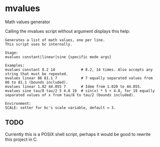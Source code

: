 # mvalues
Math values generator

Calling the mvalues script without argument displays this help:
```
Generates a list of math values, one per line.
This script uses bc internally.

Usage:
mvalues constant|linear|sine {specific mode args}

Examples:
mvalues constant 8.2 14            # 8.2, 14 times. Also accepts any string that must be repeated.
mvalues linear 86 81.1 7           # 7 equally separated values from 86 to 81.1 (bounds included).
mvalues linear 1.02 44.055 7       # Idem from 1.020 to 44.055.
mvalues sine tau/8 tau/2 5 4.8 19  # sin(x) * 5 + 4.8, for 19 equally separated values of x from tau/8 to tau/2 (bounds included).

Environment:
SCALE: setter for bc's scale variable, default = 3.
```

## TODO
Currently this is a POSIX shell script, perhaps it would be good to rewrite this project in C.
